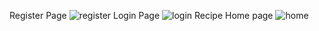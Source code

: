 Register Page
![register](https://github.com/ramjipal/Recipe_web_app/assets/92622199/c582f339-0b55-4764-886f-1b56ac58ccbb)
Login Page
![login](https://github.com/ramjipal/Recipe_web_app/assets/92622199/829ae9d2-4464-40e3-b533-8b9e321e6abe)
Recipe Home page
![home](https://github.com/ramjipal/Recipe_web_app/assets/92622199/8b438c1e-79e4-4725-ba00-39e9db058371)

